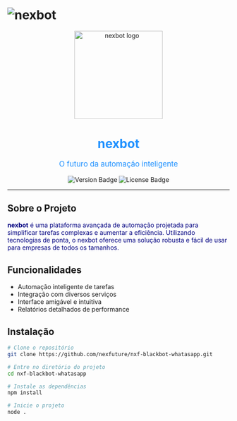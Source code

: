 # ![nexbot](https://brieffib.sirv.com/logo.png)

<p align="center">
  <img src="https://brieffib.sirv.com/logo.png" alt="nexbot logo" width="200" />
</p>

<h1 align="center" style="color: #1E90FF;">nexbot</h1>

<p align="center" style="color: #1E90FF; font-size: 1.2em;">
  O futuro da automação inteligente
</p>

<p align="center">
  <img src="https://img.shields.io/badge/version-1.0-blue" alt="Version Badge" />
  <img src="https://img.shields.io/badge/license-MIT-blue" alt="License Badge" />
</p>

---

## Sobre o Projeto

<p style="color: #000080;">
  <strong>nexbot</strong> é uma plataforma avançada de automação projetada para simplificar tarefas complexas e aumentar a eficiência. Utilizando tecnologias de ponta, o nexbot oferece uma solução robusta e fácil de usar para empresas de todos os tamanhos.
</p>

## Funcionalidades

- Automação inteligente de tarefas
- Integração com diversos serviços
- Interface amigável e intuitiva
- Relatórios detalhados de performance

## Instalação

```sh
# Clone o repositório
git clone https://github.com/nexfuture/nxf-blackbot-whatasapp.git

# Entre no diretório do projeto
cd nxf-blackbot-whatasapp

# Instale as dependências
npm install

# Inicie o projeto
node .
